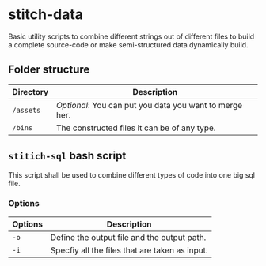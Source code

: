 # stitch-data
Basic utility scripts to combine different strings out of different files to build  a 
complete source-code or make semi-structured data dynamically build. 

## Folder structure

| Directory | Description                                             |
| --------- | ------------------------------------------------------- |
| `/assets` | *Optional*: You can put you data you want to merge her. |
| `/bins`   | The constructed files it can be of any type.            |

## `stitich-sql` bash script
This script shall be used to combine different types of code into one big 
sql file.

### Options

| Options   | Description                                      |
| --------- | ---------------------------------------------- |
| `-o`      | Define the output file and the output path.    |
| `-i`      | Specfiy all the files that are taken as input. |
